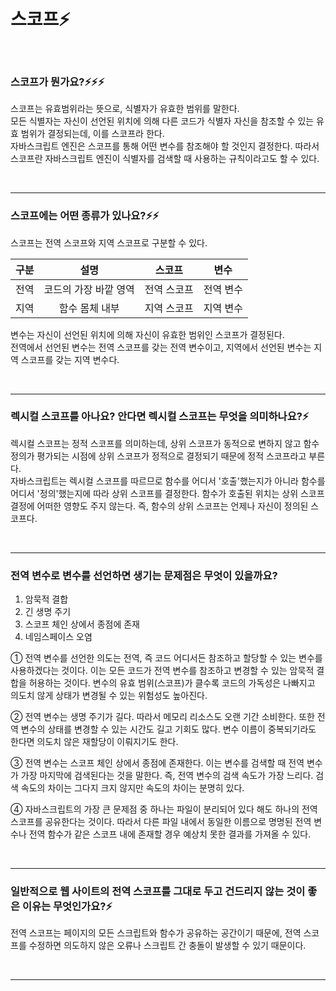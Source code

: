 # 스코프⚡️

<br/>

### 스코프가 뭔가요?⚡️⚡️⚡️

스코프는 유효범위라는 뜻으로, 식별자가 유효한 범위를 말한다.  
모든 식별자는 자신이 선언된 위치에 의해 다른 코드가 식별자 자신을 참조할 수 있는 유효 범위가 결정되는데, 이를 스코프라 한다.  
자바스크립트 엔진은 스코프를 통해 어떤 변수를 참조해야 할 것인지 결정한다. 따라서 스코프란 자바스크립트 엔진이 식별자를 검색할 때 사용하는 규칙이라고도 할 수 있다.

<br/>

---

### 스코프에는 어떤 종류가 있나요?⚡️⚡️

스코프는 전역 스코프와 지역 스코프로 구분할 수 있다.

| 구분 |         설명          |   스코프    |   변수    |
| :--: | :-------------------: | :---------: | :-------: |
| 전역 | 코드의 가장 바깥 영역 | 전역 스코프 | 전역 변수 |
| 지역 |    함수 몸체 내부     | 지역 스코프 | 지역 변수 |

변수는 자신이 선언된 위치에 의해 자신이 유효한 범위인 스코프가 결정된다.  
전역에서 선언된 변수는 전역 스코프를 갖는 전역 변수이고, 지역에서 선언된 변수는 지역 스코프를 갖는 지역 변수다.

<br/>

---

### 렉시컬 스코프를 아나요? 안다면 렉시컬 스코프는 무엇을 의미하나요?⚡️

렉시컬 스코프는 정적 스코프를 의미하는데, 상위 스코프가 동적으로 변하지 않고 함수 정의가 평가되는 시점에 상위 스코프가 정적으로 결정되기 때문에 정적 스코프라고 부른다.  
자바스크립트는 렉시컬 스코프를 따르므로 함수를 어디서 '호출'했는지가 아니라 함수를 어디서 '정의'했는지에 따라 상위 스코프를 결정한다. 함수가 호출된 위치는 상위 스코프 결정에 어떠한 영향도 주지 않는다. 즉, 함수의 상위 스코프는 언제나 자신이 정의된 스코프다.

<br/>

---

### 전역 변수로 변수를 선언하면 생기는 문제점은 무엇이 있을까요?

1. 암묵적 결합
2. 긴 생명 주기
3. 스코프 체인 상에서 종점에 존재
4. 네임스페이스 오염

① 전역 변수를 선언한 의도는 전역, 즉 코드 어디서든 참조하고 할당할 수 있는 변수를 사용하겠다는 것이다. 이는 모든 코드가 전역 변수를 참조하고 변경할 수 있는 암묵적 결합을 허용하는 것이다. 변수의 유효 범위(스코프)가 클수록 코드의 가독성은 나빠지고 의도치 않게 상태가 변경될 수 있는 위험성도 높아진다.

② 전역 변수는 생명 주기가 길다. 따라서 메모리 리소스도 오랜 기간 소비한다. 또한 전역 변수의 상태를 변경할 수 있는 시간도 길고 기회도 많다. 변수 이름이 중복되기라도 한다면 의도치 않은 재할당이 이뤄지기도 한다.

③ 전역 변수는 스코프 체인 상에서 종점에 존재한다. 이는 변수를 검색할 때 전역 변수가 가장 마지막에 검색된다는 것을 말한다. 즉, 전역 변수의 검색 속도가 가장 느리다. 검색 속도의 차이는 그다지 크지 않지만 속도의 차이는 분명히 있다.

④ 자바스크립트의 가장 큰 문제점 중 하나는 파일이 분리되어 있다 해도 하나의 전역 스코프를 공유한다는 것이다. 따라서 다른 파일 내에서 동일한 이름으로 명명된 전역 변수나 전역 함수가 같은 스코프 내에 존재할 경우 예상치 못한 결과를 가져올 수 있다.

<br/>

---

### 일반적으로 웹 사이트의 전역 스코프를 그대로 두고 건드리지 않는 것이 좋은 이유는 무엇인가요?⚡️

전역 스코프는 페이지의 모든 스크립트와 함수가 공유하는 공간이기 때문에, 전역 스코프를 수정하면 의도하지 않은 오류나 스크립트 간 충돌이 발생할 수 있기 때문이다.

<br/>

---
